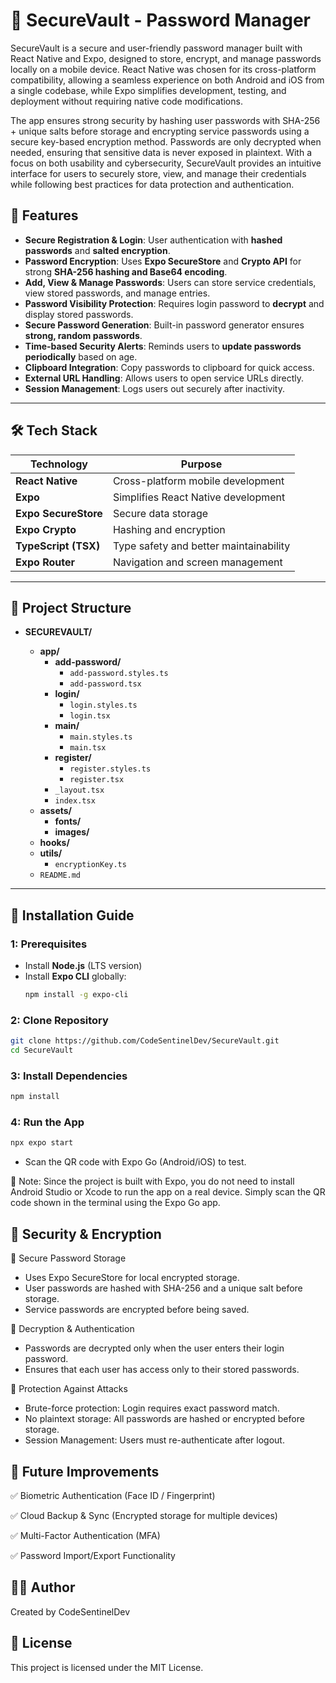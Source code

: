 # 🔐 SecureVault - Password Manager

SecureVault is a secure and user-friendly password manager built with React Native and Expo, designed to store, encrypt, and manage passwords locally on a mobile device. React Native was chosen for its cross-platform compatibility, allowing a seamless experience on both Android and iOS from a single codebase, while Expo simplifies development, testing, and deployment without requiring native code modifications.

The app ensures strong security by hashing user passwords with SHA-256 + unique salts before storage and encrypting service passwords using a secure key-based encryption method. Passwords are only decrypted when needed, ensuring that sensitive data is never exposed in plaintext. With a focus on both usability and cybersecurity, SecureVault provides an intuitive interface for users to securely store, view, and manage their credentials while following best practices for data protection and authentication.
## 🚀 Features

- **Secure Registration & Login**: User authentication with **hashed passwords** and **salted encryption**.
- **Password Encryption**: Uses **Expo SecureStore** and **Crypto API** for strong **SHA-256 hashing and Base64 encoding**.
- **Add, View & Manage Passwords**: Users can store service credentials, view stored passwords, and manage entries.
- **Password Visibility Protection**: Requires login password to **decrypt** and display stored passwords.
- **Secure Password Generation**: Built-in password generator ensures **strong, random passwords**.
- **Time-based Security Alerts**: Reminds users to **update passwords periodically** based on age.
- **Clipboard Integration**: Copy passwords to clipboard for quick access.
- **External URL Handling**: Allows users to open service URLs directly.
- **Session Management**: Logs users out securely after inactivity.

---

## 🛠️ Tech Stack

| **Technology**      | **Purpose** |
|---------------------|-------------|
| **React Native**   | Cross-platform mobile development |
| **Expo**           | Simplifies React Native development |
| **Expo SecureStore** | Secure data storage |
| **Expo Crypto**    | Hashing and encryption |
| **TypeScript (TSX)** | Type safety and better maintainability |
| **Expo Router**    | Navigation and screen management |

---

## 📂 Project Structure

- **SECUREVAULT/**
  
  - **app/**
      - **add-password/**
        - `add-password.styles.ts`
        - `add-password.tsx`
      - **login/**
        - `login.styles.ts`
        - `login.tsx`
      - **main/**
        - `main.styles.ts`
        - `main.tsx`
      - **register/**
        - `register.styles.ts`
        - `register.tsx`
      - `_layout.tsx`
      - `index.tsx`
  - **assets/**
    - **fonts/**
    - **images/**
  - **hooks/**
  - **utils/**
    - `encryptionKey.ts`
  - `README.md`
  
---

## 📜 Installation Guide

### 1: Prerequisites
- Install **Node.js** (LTS version)
- Install **Expo CLI** globally:
  ```bash
  npm install -g expo-cli
  ```
### 2: Clone Repository
```bash
git clone https://github.com/CodeSentinelDev/SecureVault.git
cd SecureVault
```

### 3: Install Dependencies
```bash
npm install
```

### 4: Run the App
```bash
npx expo start
```
- Scan the QR code with Expo Go (Android/iOS) to test.

📌 Note: Since the project is built with Expo, you do not need to install Android Studio or Xcode to run the app on a real device. Simply scan the QR code shown in the terminal using the Expo Go app.

## 🔐 Security & Encryption
🔸 Secure Password Storage
- Uses Expo SecureStore for local encrypted storage.
- User passwords are hashed with SHA-256 and a unique salt before storage.
- Service passwords are encrypted before being saved.

🔸 Decryption & Authentication
- Passwords are decrypted only when the user enters their login password.
- Ensures that each user has access only to their stored passwords.

🔸 Protection Against Attacks
- Brute-force protection: Login requires exact password match.
- No plaintext storage: All passwords are hashed or encrypted before storage.
- Session Management: Users must re-authenticate after logout.


## 🔄 Future Improvements
✅ Biometric Authentication (Face ID / Fingerprint)

✅ Cloud Backup & Sync (Encrypted storage for multiple devices)

✅ Multi-Factor Authentication (MFA)

✅ Password Import/Export Functionality


## 👨‍💻 Author
Created by CodeSentinelDev

## 📜 License
This project is licensed under the MIT License.

